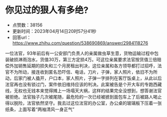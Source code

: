 # 你见过的狠人有多绝?
- 点赞数：38156
- 更新时间：2023年04月14日20时57分41秒
- 回答url：https://www.zhihu.com/question/538690869/answer/2984118276
<body>
 <p data-pid="sRhzBf9e">一位法官，93年前后有一公安部门负责人的亲属做虫草生意，货物运输过程中包装破损淋雨泡水，货值30万，第三方定损4万。可这位亲属要求法官按货值三倍赔偿外加销售延期的损失和三个月房租出判决，这位亲属和各方领导都打过招呼，法官不为所动，接连收到匿名恐吓信、电话，刀片，子弹，家人照片，依旧不为所动，后家门被人撬开，户口本，家人照片，子弹一字排列在客厅饭桌上，从此以后法官再也没有锁过门，案件依旧维持应该的判决。此案被告是个开大车的专跑西藏线，无权也无钱本来觉得摊上一场塌天大祸，这样的结果完全没想到，想答谢法官被拒绝。法官独子几次被尾随，最危险的一次已经被掳到面包车上了后被路人喝止得以脱险，法官依然坚守。我去过这位法官的办公室，办公桌的玻璃板下压着一张纸条，上面写着“两袖清风一身正气”</p>
</body>